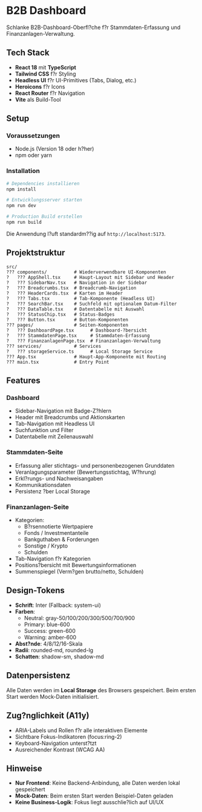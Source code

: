# B2B Dashboard

Schlanke B2B-Dashboard-Oberfl?che f?r Stammdaten-Erfassung und Finanzanlagen-Verwaltung.

## Tech Stack

- **React 18** mit **TypeScript**
- **Tailwind CSS** f?r Styling
- **Headless UI** f?r UI-Primitives (Tabs, Dialog, etc.)
- **Heroicons** f?r Icons
- **React Router** f?r Navigation
- **Vite** als Build-Tool

## Setup

### Voraussetzungen

- Node.js (Version 18 oder h?her)
- npm oder yarn

### Installation

```bash
# Dependencies installieren
npm install

# Entwicklungsserver starten
npm run dev

# Production Build erstellen
npm run build
```

Die Anwendung l?uft standardm??ig auf `http://localhost:5173`.

## Projektstruktur

```
src/
??? components/          # Wiederverwendbare UI-Komponenten
?   ??? AppShell.tsx     # Haupt-Layout mit Sidebar und Header
?   ??? SidebarNav.tsx   # Navigation in der Sidebar
?   ??? Breadcrumbs.tsx  # Breadcrumb-Navigation
?   ??? HeaderCards.tsx  # Karten im Header
?   ??? Tabs.tsx         # Tab-Komponente (Headless UI)
?   ??? SearchBar.tsx    # Suchfeld mit optionalem Datum-Filter
?   ??? DataTable.tsx    # Datentabelle mit Auswahl
?   ??? StatusChip.tsx   # Status-Badges
?   ??? Button.tsx       # Button-Komponenten
??? pages/               # Seiten-Komponenten
?   ??? DashboardPage.tsx      # Dashboard-?bersicht
?   ??? StammdatenPage.tsx     # Stammdaten-Erfassung
?   ??? FinanzanlagenPage.tsx  # Finanzanlagen-Verwaltung
??? services/            # Services
?   ??? storageService.ts      # Local Storage Service
??? App.tsx              # Haupt-App-Komponente mit Routing
??? main.tsx             # Entry Point
```

## Features

### Dashboard

- Sidebar-Navigation mit Badge-Z?hlern
- Header mit Breadcrumbs und Aktionskarten
- Tab-Navigation mit Headless UI
- Suchfunktion und Filter
- Datentabelle mit Zeilenauswahl

### Stammdaten-Seite

- Erfassung aller stichtags- und personenbezogenen Grunddaten
- Veranlagungsparameter (Bewertungsstichtag, W?hrung)
- Erkl?rungs- und Nachweisangaben
- Kommunikationsdaten
- Persistenz ?ber Local Storage

### Finanzanlagen-Seite

- Kategorien:
  - B?rsennotierte Wertpapiere
  - Fonds / Investmentanteile
  - Bankguthaben & Forderungen
  - Sonstige / Krypto
  - Schulden
- Tab-Navigation f?r Kategorien
- Positions?bersicht mit Bewertungsinformationen
- Summenspiegel (Verm?gen brutto/netto, Schulden)

## Design-Tokens

- **Schrift**: Inter (Fallback: system-ui)
- **Farben**: 
  - Neutral: gray-50/100/200/300/500/700/900
  - Primary: blue-600
  - Success: green-600
  - Warning: amber-600
- **Abst?nde**: 4/8/12/16-Skala
- **Radii**: rounded-md, rounded-lg
- **Schatten**: shadow-sm, shadow-md

## Datenpersistenz

Alle Daten werden im **Local Storage** des Browsers gespeichert. Beim ersten Start werden Mock-Daten initialisiert.

## Zug?nglichkeit (A11y)

- ARIA-Labels und Rollen f?r alle interaktiven Elemente
- Sichtbare Fokus-Indikatoren (focus:ring-2)
- Keyboard-Navigation unterst?tzt
- Ausreichender Kontrast (WCAG AA)

## Hinweise

- **Nur Frontend**: Keine Backend-Anbindung, alle Daten werden lokal gespeichert
- **Mock-Daten**: Beim ersten Start werden Beispiel-Daten geladen
- **Keine Business-Logik**: Fokus liegt ausschlie?lich auf UI/UX
